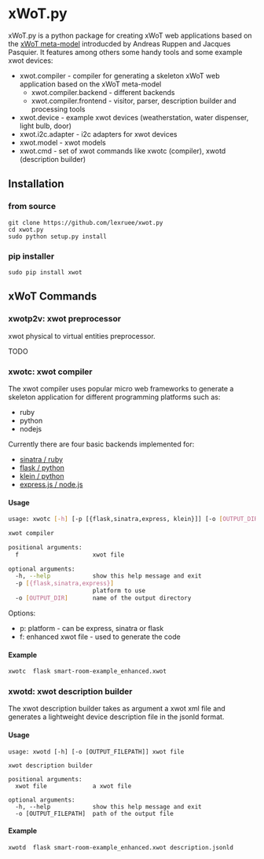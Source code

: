 # xWoT.py

xWoT.py is a python package for creating xWoT web applications based on the [xWoT meta-model](http://diuf.unifr.ch/drupal/sites/diuf.unifr.ch.drupal.softeng/files/file/publications/ruppena/meta-model.pdf)
introducded by Andreas Ruppen and Jacques Pasquier.
It features among others some handy tools and some example xwot devices:
 * xwot.compiler - compiler for generating a skeleton xWoT web application based on the xWoT meta-model
   * xwot.compiler.backend - different backends
   * xwot.compiler.frontend - visitor, parser, description builder and processing tools
 * xwot.device - example xwot devices (weatherstation, water dispenser, light bulb, door)
 * xwot.i2c.adapter - i2c adapters for xwot devices
 * xwot.model - xwot models
 * xwot.cmd - set of xwot commands like xwotc (compiler), xwotd (description builder)



## Installation

### from source
```
git clone https://github.com/lexruee/xwot.py
cd xwot.py
sudo python setup.py install
```

### pip installer

```
sudo pip install xwot
```

## xWoT Commands

### xwotp2v: xwot preprocessor
xwot physical to virtual entities preprocessor.

TODO

### xwotc: xwot compiler
The xwot compiler uses popular micro web frameworks to generate a skeleton application
for different programming platforms such as:

 * ruby
 * python
 * nodejs

Currently there are four basic backends implemented for:

 * [sinatra / ruby](http://www.sinatrarb.com/)
 * [flask / python](http://flask.pocoo.org/)
 * [klein / python](http://klein.readthedocs.org/)
 * [express.js / node.js](http://expressjs.com/)

#### Usage

```bash
usage: xwotc [-h] [-p [{flask,sinatra,express, klein}]] [-o [OUTPUT_DIR]] f

xwot compiler

positional arguments:
  f                     xwot file

optional arguments:
  -h, --help            show this help message and exit
  -p [{flask,sinatra,express}]
                        platform to use
  -o [OUTPUT_DIR]       name of the output directory

```

Options:

 * p: platform - can be express, sinatra or flask
 * f: enhanced xwot file - used to generate the code

#### Example

```bash
xwotc  flask smart-room-example_enhanced.xwot

```


### xwotd: xwot description builder
The xwot description builder takes as argument a xwot xml file and generates a lightweight
device description file in the jsonld format.

#### Usage
```
usage: xwotd [-h] [-o [OUTPUT_FILEPATH]] xwot file

xwot description builder

positional arguments:
  xwot file             a xwot file

optional arguments:
  -h, --help            show this help message and exit
  -o [OUTPUT_FILEPATH]  path of the output file

```


#### Example

```
xwotd  flask smart-room-example_enhanced.xwot description.jsonld
```